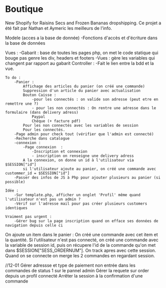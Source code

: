 # Boutique

New Shopify for Raisins Secs and Frozen Bananas dropshipping.
Ce projet a été fait par Nathan et Aymeric les meilleurs de l'info.

Modele (acces a la base de donnée) 
    -Fonctions d'accès et d'écriture dans la base de données

Vues : 
    -Gabarit : base de toutes les pages php, on met le code statique qui bouge pas genre les div, headers et footers
    -Vues : gère les variables qui changent par rapport au gabarit
Controller :
    -Fait le lien entre la bdd et la vue.



    To do : 
        -Panier :
            Affichage des articles du panier (on créé une commande)
            Suppression d'un article du panier avec actualisation
            Bouton Caisse : 
                -pour les connectés : on valide son adresse (peut etre en remettre une ?)
                - pour les non connectés : On rentre une adresse dans le formulaire (dans delivery adress)
                Paypal
                Chéque (+ facture pdf)
            Pour les non connectés avec les variables de session
            Pour les connectés.
        -Page admin pour check tout (vérifier que l'admin est connecté)
        -Recherche dans catalogue
        -connexion : 
            -Page connexion  :
                -Inscription et connexion
                - inscription on renseigne une delivery adress
            A la connexion, on donne un id à l'utilisateur via $SESSION["id"]
            si l'utilisateur ajoute au panier, on créé une commande avec custommer_id = $SESSION["id"]
        -Passer des infos de JS à Php pour ajouter plusieurs au panier (si possible)

    Idée :
        -Sur template.php, afficher un onglet 'Profil' même quand l'utilisateur n'est pas un admin ?
        -Vérif sur l'adresse mail pour pas créer plusieurs customers identiques

    Vraiment pas urgent :
        -Gérer bug sur la page inscription quand on efface ses données de navigation depuis celle ci


On ajoute un item dans le panier : 
    On créé une commande avec cet item et la quantité.
    Si l'utilisateur n'est pas connecté, on créé une commande avec la variable de session id, puis on récupere l'id de la commande qu'on met dans $SESSION["SESS_ORDERNUM"]. On track apres avec cette session. Quand on se connecte on merge les 2 commandes en regardant session.

//12-01
Gérer adressse et type de paiement non entrée dans les commandes de status 1 sur le pannel admin
Gérer la requete sur order depuis un profil connecté
Arrêter la session à la confirmation d'une commande